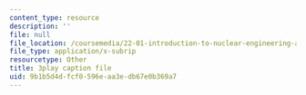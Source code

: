 ```yaml
---
content_type: resource
description: ''
file: null
file_location: /coursemedia/22-01-introduction-to-nuclear-engineering-and-ionizing-radiation-fall-2016/9b1b5d4dfcf0596eaa3edb67e0b369a7_jJSwWRaU9rA.vtt
file_type: application/x-subrip
resourcetype: Other
title: 3play caption file
uid: 9b1b5d4d-fcf0-596e-aa3e-db67e0b369a7
---
```

